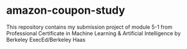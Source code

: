 # amazon-coupon-study
This repository contains my submission project of module 5-1 from Professional Certificate in Machine Learning &amp; Artificial Intelligence by Berkeley ExecEd/Berkeley Haas

